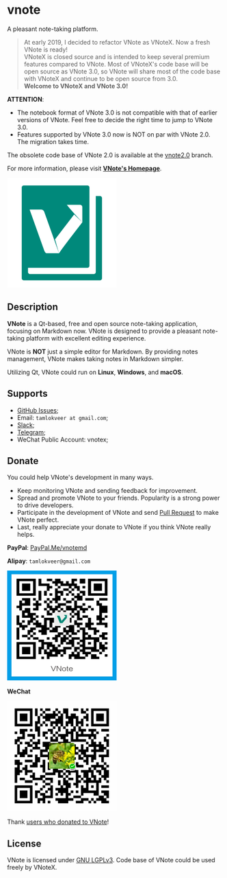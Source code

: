 # vnote
A pleasant note-taking platform.

> At early 2019, I decided to refactor VNote as VNoteX. Now a fresh VNote is ready!  
> VNoteX is closed source and is intended to keep several premium features compared to VNote. Most of VNoteX's code base will be open source as VNote 3.0, so VNote will share most of the code base with VNoteX and continue to be open source from 3.0.  
> **Welcome to VNoteX and VNote 3.0!**

**ATTENTION**:

* The notebook format of VNote 3.0 is not compatible with that of earlier versions of VNote. Feel free to decide the right time to jump to VNote 3.0.
* Features supported by VNote 3.0 now is NOT on par with VNote 2.0. The migration takes time.

The obsolete code base of VNote 2.0 is available at the [vnote2.0](https://github.com/vnotex/vnote/tree/vnote2.0) branch.

For more information, please visit [**VNote's Homepage**](https://vnotex.github.io/vnote).

![VNote](pics/vnote.png)

## Description
**VNote** is a Qt-based, free and open source note-taking application, focusing on Markdown now. VNote is designed to provide a pleasant note-taking platform with excellent editing experience.

VNote is **NOT** just a simple editor for Markdown. By providing notes management, VNote makes taking notes in Markdown simpler.

Utilizing Qt, VNote could run on **Linux**, **Windows**, and **macOS**.

## Supports
- [GitHub Issues](https://github.com/vnotex/vnote/issues);
- Email: `tamlokveer at gmail.com`;
- [Slack](https://join.slack.com/t/vnote/shared_invite/enQtNDg2MzY0NDg3NzI4LTVhMzBlOTY0YzVhMmQyMTFmZDdhY2M3MDQxYTBjOTA2Y2IxOGRiZjg2NzdhMjkzYmUyY2VkMWJlZTNhMTQyODU);
- [Telegram](https://t.me/vnotex);
- WeChat Public Account: vnotex;

## Donate
You could help VNote's development in many ways.

- Keep monitoring VNote and sending feedback for improvement.
- Spread and promote VNote to your friends. Popularity is a strong power to drive developers.
- Participate in the development of VNote and send [Pull Request](https://github.com/vnotex/vnote/pulls) to make VNote perfect.
- Last, really appreciate your donate to VNote if you think VNote really helps.

**PayPal**: [PayPal.Me/vnotemd](https://www.paypal.me/vnotemd)

**Alipay**: `tamlokveer@gmail.com`

<img src="pics/alipay.png" width="256px" height="256px" />

**WeChat**

<img src="pics/wechat_pay.png" width="256px" height="256px" />

Thank [users who donated to VNote](https://github.com/vnotex/vnote/wiki/Donate-List)!

## License
VNote is licensed under [GNU LGPLv3](https://opensource.org/licenses/LGPL-3.0). Code base of VNote could be used freely by VNoteX.
